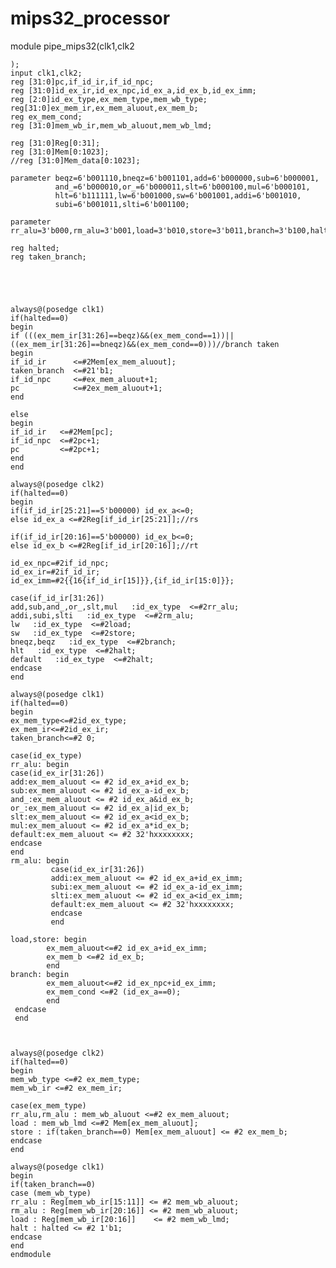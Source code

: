 # mips32_processor
module pipe_mips32(clk1,clk2

    );
    input clk1,clk2;
    reg [31:0]pc,if_id_ir,if_id_npc;
    reg [31:0]id_ex_ir,id_ex_npc,id_ex_a,id_ex_b,id_ex_imm;
    reg [2:0]id_ex_type,ex_mem_type,mem_wb_type;
    reg[31:0]ex_mem_ir,ex_mem_aluout,ex_mem_b;
    reg ex_mem_cond;
    reg [31:0]mem_wb_ir,mem_wb_aluout,mem_wb_lmd;
    
    reg [31:0]Reg[0:31];
    reg [31:0]Mem[0:1023];
    //reg [31:0]Mem_data[0:1023];
    
    parameter beqz=6'b001110,bneqz=6'b001101,add=6'b000000,sub=6'b000001,
              and_=6'b000010,or_=6'b000011,slt=6'b000100,mul=6'b000101,
              hlt=6'b111111,lw=6'b001000,sw=6'b001001,addi=6'b001010,
              subi=6'b001011,slti=6'b001100; 
    
    parameter rr_alu=3'b000,rm_alu=3'b001,load=3'b010,store=3'b011,branch=3'b100,halt=3'b101;
    
    reg halted;
    reg taken_branch;
    
    
    
    
    
    always@(posedge clk1)
    if(halted==0)
    begin
    if (((ex_mem_ir[31:26]==beqz)&&(ex_mem_cond==1))||((ex_mem_ir[31:26]==bneqz)&&(ex_mem_cond==0)))//branch taken
    begin
    if_id_ir      <=#2Mem[ex_mem_aluout];
    taken_branch  <=#21'b1;
    if_id_npc     <=#ex_mem_aluout+1;
    pc            <=#2ex_mem_aluout+1;
    end
    
    else
    begin
    if_id_ir   <=#2Mem[pc];
    if_id_npc  <=#2pc+1;
    pc         <=#2pc+1;
    end
    end
    
    always@(posedge clk2)
    if(halted==0)
    begin
    if(if_id_ir[25:21]==5'b00000) id_ex_a<=0;
    else id_ex_a <=#2Reg[if_id_ir[25:21]];//rs
    
    if(if_id_ir[20:16]==5'b00000) id_ex_b<=0;
    else id_ex_b <=#2Reg[if_id_ir[20:16]];//rt
    
    id_ex_npc=#2if_id_npc;
    id_ex_ir=#2if_id_ir;
    id_ex_imm=#2{{16{if_id_ir[15]}},{if_id_ir[15:0]}};
    
    case(if_id_ir[31:26])
    add,sub,and_,or_,slt,mul   :id_ex_type  <=#2rr_alu;
    addi,subi,slti   :id_ex_type  <=#2rm_alu;
    lw   :id_ex_type  <=#2load;
    sw   :id_ex_type  <=#2store;
    bneqz,beqz   :id_ex_type  <=#2branch;
    hlt   :id_ex_type  <=#2halt;
    default   :id_ex_type  <=#2halt;    
    endcase
    end
   
    always@(posedge clk1)
    if(halted==0)
    begin
    ex_mem_type<=#2id_ex_type;
    ex_mem_ir<=#2id_ex_ir;
    taken_branch<=#2 0;
   
    case(id_ex_type)
    rr_alu: begin
    case(id_ex_ir[31:26])
    add:ex_mem_aluout <= #2 id_ex_a+id_ex_b;
    sub:ex_mem_aluout <= #2 id_ex_a-id_ex_b;
    and_:ex_mem_aluout <= #2 id_ex_a&id_ex_b;
    or_:ex_mem_aluout <= #2 id_ex_a|id_ex_b;
    slt:ex_mem_aluout <= #2 id_ex_a<id_ex_b;
    mul:ex_mem_aluout <= #2 id_ex_a*id_ex_b;
    default:ex_mem_aluout <= #2 32'hxxxxxxxx;
    endcase
    end
    rm_alu: begin
             case(id_ex_ir[31:26])
             addi:ex_mem_aluout <= #2 id_ex_a+id_ex_imm;
             subi:ex_mem_aluout <= #2 id_ex_a-id_ex_imm;
             slti:ex_mem_aluout <= #2 id_ex_a<id_ex_imm;
             default:ex_mem_aluout <= #2 32'hxxxxxxxx;
             endcase
             end
             
    load,store: begin
            ex_mem_aluout<=#2 id_ex_a+id_ex_imm;
            ex_mem_b <=#2 id_ex_b;
            end
    branch: begin
            ex_mem_aluout<=#2 id_ex_npc+id_ex_imm;
            ex_mem_cond <=#2 (id_ex_a==0);
            end        
     endcase
     end



    always@(posedge clk2)
    if(halted==0)
    begin
    mem_wb_type <=#2 ex_mem_type;
    mem_wb_ir <=#2 ex_mem_ir;

    case(ex_mem_type)
    rr_alu,rm_alu : mem_wb_aluout <=#2 ex_mem_aluout;
    load : mem_wb_lmd <=#2 Mem[ex_mem_aluout];
    store : if(taken_branch==0) Mem[ex_mem_aluout] <= #2 ex_mem_b;
    endcase
    end

    always@(posedge clk1)
    begin
    if(taken_branch==0)
    case (mem_wb_type)
    rr_alu : Reg[mem_wb_ir[15:11]] <= #2 mem_wb_aluout;
    rm_alu : Reg[mem_wb_ir[20:16]] <= #2 mem_wb_aluout;
    load : Reg[mem_wb_ir[20:16]]    <= #2 mem_wb_lmd;
    halt : halted <= #2 1'b1;
    endcase
    end
    endmodule

